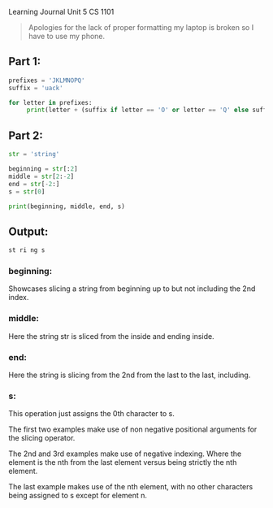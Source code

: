 
Learning Journal Unit 5 CS 1101

> Apologies for the lack of proper formatting my laptop is broken so I have to use my phone.

## Part 1:

```python
prefixes = 'JKLMNOPQ'
suffix = 'uack'

for letter in prefixes:
     print(letter + (suffix if letter == 'O' or letter == 'Q' else suffix[1:]))
```

## Part 2:

```python
str = 'string'

beginning = str[:2]
middle = str[2:-2]
end = str[-2:]
s = str[0]

print(beginning, middle, end, s)
```
## Output:
```sh
st ri ng s
```

### beginning:
Showcases slicing a string from beginning up to but not including the 2nd index.

### middle:
Here the string str is sliced from the inside and ending inside. 

### end:
Here the string is slicing from the 2nd from the last to the last, including.

### s:
This operation just assigns the 0th character to s.

The first two examples make use of non negative positional arguments for the slicing operator.

The 2nd and 3rd examples make use of negative indexing. Where the element is the nth from the last element versus being strictly the nth element.

The last example makes use of the nth element, with no other characters being assigned to s except for element n.
